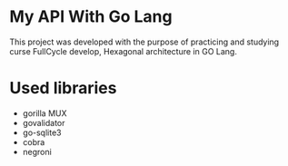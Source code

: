 # My API With Go Lang

This project was developed with the purpose of practicing and studying curse FullCycle develop, Hexagonal architecture in GO Lang.

# Used libraries
- gorilla MUX
- govalidator
- go-sqlite3
- cobra
- negroni
